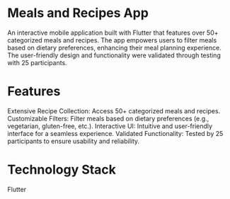 # Meals and Recipes App

An interactive mobile application built with Flutter that features over 50+ categorized meals and recipes. The app empowers users to filter meals based on dietary preferences, enhancing their meal planning experience. The user-friendly design and functionality were validated through testing with 25 participants.

# Features

Extensive Recipe Collection: Access 50+ categorized meals and recipes.
Customizable Filters: Filter meals based on dietary preferences (e.g., vegetarian, gluten-free, etc.).
Interactive UI: Intuitive and user-friendly interface for a seamless experience.
Validated Functionality: Tested by 25 participants to ensure usability and reliability.

# Technology Stack

Flutter



